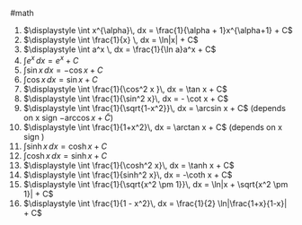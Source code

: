 #math
1. $\displaystyle \int x^{\alpha}\, dx = \frac{1}{\alpha + 1}x^{\alpha+1} + C$
2. $\displaystyle \int \frac{1}{x} \, dx = \ln|x| + C$
3. $\displaystyle \int a^x \, dx = \frac{1}{\ln a}a^x + C$
4. $\displaystyle \int e^x \, dx = e^x + C$
5. $\displaystyle \int \sin x\, dx = - \cos x + C$
6. $\displaystyle \int \cos x\, dx = \sin x + C$
7. $\displaystyle \int \frac{1}{\cos^2 x }\, dx = \tan x + C$
8. $\displaystyle \int \frac{1}{\sin^2 x}\, dx = - \cot x + C$
9. $\displaystyle \int \frac{1}{\sqrt{1-x^2}}\, dx =  \arcsin x + C$ (depends on x sign $-\arccos x + \widetilde C$)
10. $\displaystyle \int \frac{1}{1+x^2}\, dx = \arctan x + C$ (depends on x sign )
11. $\displaystyle \int \sinh x\, dx = \cosh x + C$
12. $\displaystyle \int \cosh x\, dx = \sinh x + C$
13. $\displaystyle \int \frac{1}{\cosh^2 x}\, dx = \tanh x + C$
14. $\displaystyle \int \frac{1}{sinh^2 x}\, dx = -\coth x + C$
15. $\displaystyle \int \frac{1}{\sqrt{x^2 \pm 1}}\, dx = \ln|x + \sqrt{x^2 \pm 1}| + C$
16. $\displaystyle \int \frac{1}{1 - x^2}\, dx = \frac{1}{2} \ln|\frac{1+x}{1-x}| + C$

